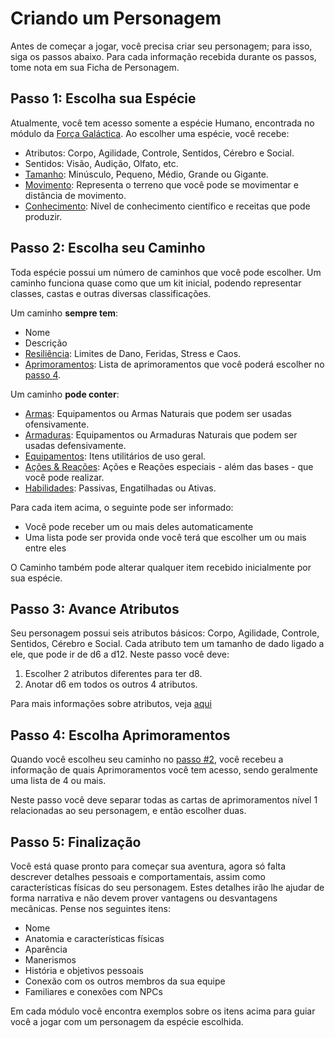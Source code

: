 # Criando um Personagem

Antes de começar a jogar, você precisa criar seu personagem; para isso, siga os passos abaixo. Para cada informação recebida durante os passos, tome nota em sua Ficha de Personagem.

## Passo 1: Escolha sua Espécie

Atualmente, você tem acesso somente a espécie Humano, encontrada no módulo da [Força Galáctica](../../2_galactic_force/index.md). Ao escolher uma espécie, você recebe:

- Atributos: Corpo, Agilidade, Controle, Sentidos, Cérebro e Social.
- Sentidos: Visão, Audição, Olfato, etc.
- [Tamanho](../combat.md#tamanhos-de-criaturas): Minúsculo, Pequeno, Médio, Grande ou Gigante.
- [Movimento](../character/movement.md): Representa o terreno que você pode se movimentar e distância de movimento.
- [Conhecimento](../character/knowledge.md): Nível de conhecimento científico e receitas que pode produzir.

## Passo 2: Escolha seu Caminho

Toda espécie possui um número de caminhos que você pode escolher. Um caminho funciona quase como que um kit inicial, podendo representar classes, castas e outras diversas classificações.

Um caminho **sempre tem**:

- Nome
- Descrição
- [Resiliência](./resilience.md): Limites de Dano, Feridas, Stress e Caos.
- [Aprimoramentos](./progression.md): Lista de aprimoramentos que você poderá escolher no [passo 4](#passo-4-escolha-aprimoramentos).

Um caminho **pode conter**:

- [Armas](./weapons.md): Equipamentos ou Armas Naturais que podem ser usadas ofensivamente.
- [Armaduras](./armor.md): Equipamentos ou Armaduras Naturais que podem ser usadas defensivamente.
- [Equipamentos](./inventory.md): Itens utilitários de uso geral.
- [Ações & Reações](./moves.md): Ações e Reações especiais - além das bases - que você pode realizar.
- [Habilidades](./abilities.md): Passivas, Engatilhadas ou Ativas.

Para cada item acima, o seguinte pode ser informado:

- Você pode receber um ou mais deles automaticamente
- Uma lista pode ser provida onde você terá que escolher um ou mais entre eles

O Caminho também pode alterar qualquer item recebido inicialmente por sua espécie.

## Passo 3: Avance Atributos

Seu personagem possui seis atributos básicos: Corpo, Agilidade, Controle, Sentidos, Cérebro e Social. Cada atributo tem um tamanho de dado ligado a ele, que pode ir de d6 a d12. Neste passo você deve:

1. Escolher 2 atributos diferentes para ter d8.
2. Anotar d6 em todos os outros 4 atributos.

Para mais informações sobre atributos, veja [aqui](./attributes.md)

## Passo 4: Escolha Aprimoramentos

Quando você escolheu seu caminho no [passo #2](#passo-2-escolha-seu-caminho), você recebeu a informação de quais Aprimoramentos você tem acesso, sendo geralmente uma lista de 4 ou mais.

Neste passo você deve separar todas as cartas de aprimoramentos nível 1 relacionadas ao seu personagem, e então escolher duas. 

## Passo 5: Finalização

Você está quase pronto para começar sua aventura, agora só falta descrever detalhes pessoais e comportamentais, assim como características físicas do seu personagem. Estes detalhes irão lhe ajudar de forma narrativa e não devem prover vantagens ou desvantagens mecânicas. Pense nos seguintes itens:

- Nome
- Anatomia e características físicas
- Aparência
- Manerismos
- História e objetivos pessoais
- Conexão com os outros membros da sua equipe
- Familiares e conexões com NPCs

Em cada módulo você encontra exemplos sobre os itens acima para guiar você a jogar com um personagem da espécie escolhida.
